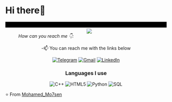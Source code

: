 
# Hi there👋

<div align="center" width="10">

<img src="img/result (1).gif" alt="Welcome !" width="1000" />

</div>

<img width="250" align="right" src="https://c.tenor.com/_DOBjnGspYAAAAAM/code-coding.gif">
  


<div align="center">

<i>How can you reach me 👇:</i><br>


-:mailbox: You can reach me with the links below

[![Telegram](https://img.shields.io/badge/-TELEGRAM-2CA5E0?style=for-the-badge&logo=telegram&logoColor=white)](https://t.me/Mo7amed_Mohsen)
[![Gmail](https://img.shields.io/badge/-GMAIL-D14836?style=for-the-badge&logo=gmail&logoColor=white)](mailto:muhmadmohsen1@gmail.com)
[![LinkedIn](https://img.shields.io/badge/-LINKEDIN-0077B5?style=for-the-badge&logo=linkedin&logoColor=white)](https://www.linkedin.com/in/mohamed-mohsen-3771a9259/)


### Languages I use


![C++](https://img.shields.io/badge/-C++-000000?style=flat&logo=c%2B%2B)
![HTML5](https://img.shields.io/badge/-HTML5-000000?style=flat&logo=html5)
![Python](https://img.shields.io/badge/-Python-000000?style=flat&logo=python)
![SQL](https://img.shields.io/badge/-SQL-000000?style=flat&logo=postgresql)



</div>





⭐️ From [Mohamed_Mo7sen](https://github.com/Mohamed-Mo7sen)
